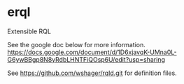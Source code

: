 # erql
Extensible RQL

See the google doc below for more information. https://docs.google.com/document/d/1D6xjavqK-UMna0L-G6ywBBgp8N8yRdbLHNTFiQOsp6U/edit?usp=sharing

See https://github.com/wshager/rqld.git for definition files.

